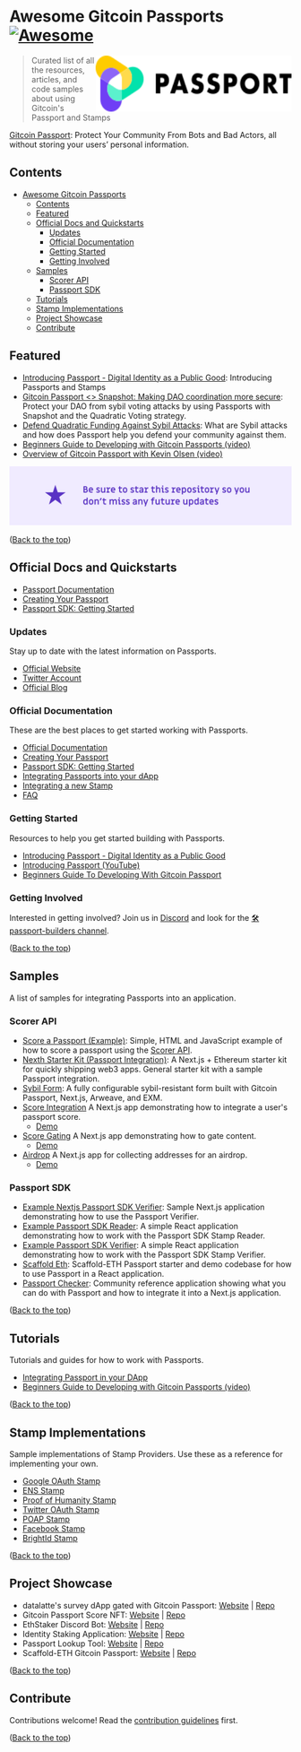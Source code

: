 <!--
To Do:
- 


Inspiration:
https://github.com/jthegedus/awesome-firebase/blob/main/readme.md
https://github.com/Derjyn/awesome-stripe/blob/master/README.md
https://github.com/unicodeveloper/awesome-nextjs/blob/master/README.md
https://github.com/prayash/awesome-gatsby/blob/master/README.md
https://github.com/sindresorhus/awesome-nodejs/blob/main/readme.md
https://github.com/lyqht/awesome-supabase/blob/main/README.md
https://github.com/testthedocs/awesome-docs/blob/main/README.md
https://github.com/algolia/awesome-algolia/blob/master/README.md
https://github.com/sindresorhus/awesome/blob/main/readme.md
https://github.com/agamm/awesome-developer-first/blob/main/README.md
-->
<div id="top"></div>

# Awesome Gitcoin Passports [![Awesome](https://awesome.re/badge.svg)](https://awesome.re)

[ <img src="./static/passport.svg" alt="Logo" width="350" height="100" align="right"> ](https://go.gitcoin.co/passport?utm_source=awesome-passports&utm_medium=referral&utm_content=Passport)

> Curated list of all the resources, articles, and code samples about using Gitcoin's Passport and Stamps

[Gitcoin Passport](https://go.gitcoin.co/passport?utm_source=awesome-passports&utm_medium=referral&utm_content=Passport): Protect Your Community From Bots and Bad Actors, all without storing your users’
personal information.

## Contents

- [Awesome Gitcoin Passports ](#awesome-gitcoin-passports-)
  - [Contents](#contents)
  - [Featured](#featured)
  - [Official Docs and Quickstarts](#official-docs-and-quickstarts)
    - [Updates](#updates)
    - [Official Documentation](#official-documentation)
    - [Getting Started](#getting-started)
    - [Getting Involved](#getting-involved)
  - [Samples](#samples)
    - [Scorer API](#scorer-api)
    - [Passport SDK](#passport-sdk)
  - [Tutorials](#tutorials)
  - [Stamp Implementations](#stamp-implementations)
  - [Project Showcase](#project-showcase)
  - [Contribute](#contribute)

## Featured

<!-- Inspired by the Awesome Firebase list

- Most recent blog post(s)
- Passports twitter account?
- A good introductory video on what passports is?

Firebase: https://github.com/jthegedus/awesome-firebase/blob/main/readme.md#featured-new-releases -->

- [Introducing Passport - Digital Identity as a Public Good](https://go.gitcoin.co/blog/intro-to-passport): Introducing Passports and Stamps
- [Gitcoin Passport <> Snapshot: Making DAO coordination more secure](https://go.gitcoin.co/blog/gitcoin-passport-snapshot-making-dao-coordination-more-secure): Protect your DAO from sybil voting attacks by using Passports with Snapshot and the Quadratic Voting strategy.
- [Defend Quadratic Funding Against Sybil Attacks](https://www.youtube.com/watch?v=v1Dm7FI2AdU): What are Sybil attacks and how does Passport help you defend your community against them.
- [Beginners Guide to Developing with Gitcoin Passports (video)](https://www.youtube.com/watch?v=MP4VnlcjDhk)
- [Overview of Gitcoin Passport with Kevin Olsen (video)](https://www.youtube.com/watch?v=UGYixVLwzrw)

<img src="./static/star-banner.png" alt="Logo">

([Back to the top](#top))

## Official Docs and Quickstarts

<!--
Inspired by the Awesome Stripe list and the Awesome Firebase list

Stripe: https://github.com/Derjyn/awesome-stripe/blob/master/README.md#core-resources
Firebase: https://github.com/jthegedus/awesome-firebase/blob/main/readme.md#official-docs--quickstarts

-->

- [Passport Documentation](https://docs.passport.gitcoin.co/)
- [Creating Your Passport](https://docs.passport.gitcoin.co/gitcoin-guides/creating-your-passport)
- [Passport SDK: Getting Started](https://docs.passport.gitcoin.co/gitcoin-passport-sdk/getting-started)

### Updates

Stay up to date with the latest information on Passports.

- [Official Website](https://go.gitcoin.co/passport?utm_source=awesome-passports&utm_medium=referral&utm_content=Passport)
- [Twitter Account](https://twitter.com/gitcoinpassport)
- [Official Blog](https://go.gitcoin.co/blog/tag/gitcoin-passport)

### Official Documentation

These are the best places to get started working with Passports.

- [Official Documentation](https://docs.passport.gitcoin.co/)
- [Creating Your Passport](https://docs.passport.gitcoin.co/gitcoin-guides/creating-your-passport)
- [Passport SDK: Getting Started](https://docs.passport.gitcoin.co/gitcoin-passport-sdk/getting-started)
- [Integrating Passports into your dApp](https://docs.passport.gitcoin.co/gitcoin-passport-sdk/integrating-passport-in-your-dapp)
- [Integrating a new Stamp](https://docs.passport.gitcoin.co/gitcoin-passport-sdk/integrating-a-new-stamp)
- [FAQ](https://docs.passport.gitcoin.co/gitcoin-guides/faq)

### Getting Started

Resources to help you get started building with Passports.

- [Introducing Passport - Digital Identity as a Public Good](https://go.gitcoin.co/blog/intro-to-passport)
- [Introducing Passport (YouTube)](https://www.youtube.com/watch?v=OyGj10pQfLY)
- [Beginners Guide To Developing With Gitcoin Passport](https://www.youtube.com/watch?v=MP4VnlcjDhk)

### Getting Involved

Interested in getting involved? Join us in [Discord](https://gitcoin.co/discord)
and look for the [🛠passport-builders
channel](https://discord.com/channels/562828676480237578/986222591096279040).

([Back to the top](#top))

## Samples

A list of samples for integrating Passports into an application.

### Scorer API

- [Score a Passport (Example)](https://github.com/gitcoinco/passport-scorer/tree/main/examples/example-score-a-passport): Simple, HTML and JavaScript example of how to score a passport using the [Scorer API](https://www.scorer.gitcoin.co/).
- [Nexth Starter Kit (Passport Integration)](https://github.com/wslyvh/nexth/blob/main/src/pages/examples/passport.tsx): A Next.js + Ethereum starter kit for quickly shipping web3 apps. General starter kit with a sample Passport integration.
- [Sybil Form](https://github.com/dabit3/sybil-form): A fully configurable sybil-resistant form built with Gitcoin Passport, Next.js, Arweave, and EXM.
- [Score Integration](https://github.com/gitcoinco/passport-scorer/tree/main/examples/score-showcase) A Next.js app demonstrating how to integrate a user's passport score.
  - [Demo](https://score-showcase.vercel.app/)
- [Score Gating](https://github.com/gitcoinco/passport-scorer/tree/main/examples/score-gating) A Next.js app demonstrating how to gate content.
  - [Demo](https://score-gating.vercel.app/)
- [Airdrop](https://github.com/gitcoinco/passport-scorer/tree/main/examples/airdrop) A Next.js app for collecting addresses for an airdrop.
  - [Demo](https://airdrop-five.vercel.app/)

### Passport SDK

- [Example Nextjs Passport SDK Verifier](https://github.com/gitcoinco/passport-sdk/tree/main/examples/example-nextjs-passport-sdk-verifier): Sample Next.js application demonstrating how to use the Passport Verifier.
- [Example Passport SDK Reader](https://github.com/gitcoinco/passport-sdk/tree/main/examples/example-passport-sdk-reader): A simple React application demonstrating how to work with the Passport SDK Stamp Reader.
- [Example Passport SDK Verifier](https://github.com/gitcoinco/passport-sdk/tree/main/examples/example-passport-sdk-verifier): A simple React application demonstrating how to work with the Passport SDK Stamp Verifier.
- [Scaffold Eth](https://github.com/farque65/Scaffold-eth-gitcoin-passport): Scaffold-ETH Passport starter and demo codebase for how to use Passport in a React application.
- [Passport Checker](https://github.com/Rask467/passport-checker): Community reference application showing what you can do with Passport and how to integrate it into a Next.js application.

([Back to the top](#top))

## Tutorials

Tutorials and guides for how to work with Passports.

- [Integrating Passport in your DApp](https://docs.passport.gitcoin.co/gitcoin-passport-sdk/integrating-passport-in-your-dapp)
- [Beginners Guide to Developing with Gitcoin Passports (video)](https://www.youtube.com/watch?v=MP4VnlcjDhk)

([Back to the top](#top))

## Stamp Implementations

Sample implementations of Stamp Providers. Use these as a reference for
implementing your own.

- [Google OAuth Stamp](https://github.com/gitcoinco/passport/pull/31)
- [ENS Stamp](https://github.com/gitcoinco/passport/pull/71)
- [Proof of Humanity Stamp](https://github.com/gitcoinco/passport/pull/75)
- [Twitter OAuth Stamp](https://github.com/gitcoinco/passport/pull/87)
- [POAP Stamp](https://github.com/gitcoinco/passport/pull/93)
- [Facebook Stamp](https://github.com/gitcoinco/passport/pull/94)
- [BrightId Stamp](https://github.com/gitcoinco/passport/pull/126)

([Back to the top](#top))

## Project Showcase

- datalatte's survey dApp gated with Gitcoin Passport: [Website](https://datalatte.com/) | [Repo](https://github.com/datalatte-ai)
- Gitcoin Passport Score NFT: [Website](https://passport-score-nft.vercel.app/) | [Repo](https://github.com/wslyvh/nexth/tree/passport-signature-recovery)
- EthStaker Discord Bot: [Website](https://github.com/remyroy/ethstaker-discord-bot) | [Repo](https://github.com/remyroy/ethstaker-discord-bot)
- Identity Staking Application: [Website](https://staking.passport.gitcoin.co/) | [Repo](https://github.com/moonshotcollective/id-staking)
- Passport Lookup Tool: [Website](https://passport-lookup-tool.vercel.app/) | [Repo](https://github.com/moonshotcollective/id-staking-passport-api/tree/reader-api)
- Scaffold-ETH Gitcoin Passport: [Website](https://lucianhymer.github.io/Scaffold-eth-gitcoin-passport/) | [Repo](https://github.com/farque65/Scaffold-eth-gitcoin-passport)

([Back to the top](#top))

## Contribute

Contributions welcome! Read the [contribution guidelines](contributing.md) first.

([Back to the top](#top))
